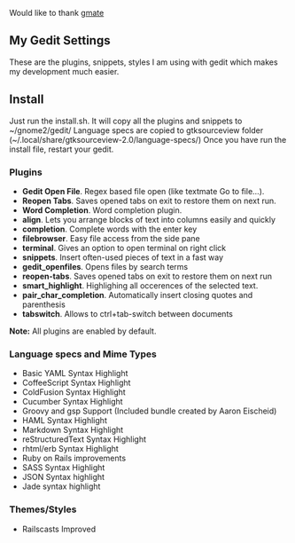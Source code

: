 Would like to thank [gmate](https://github.com/gmate/gmate/ "gedit-gmate")

## My Gedit Settings

These are the plugins, snippets, styles I am using with gedit which makes my
development much easier.


## Install

Just run the install.sh. It will copy all the plugins and snippets to ~/gnome2/gedit/ 
Language specs are copied to gtksourceview folder (~/.local/share/gtksourceview-2.0/language-specs/)
Once you have run the install file, restart your gedit.

### Plugins

* **Gedit Open File**. Regex based file open (like textmate Go to file…).
* **Reopen Tabs**. Saves opened tabs on exit to restore them on next run.
* **Word Completion**. Word completion plugin.
* **align**. Lets you arrange blocks of text into columns easily and quickly
* **completion**. Complete words with the enter key
* **filebrowser**. Easy file access from the side pane
* **terminal**. Gives an option to open terminal on right click
* **snippets**. Insert often-used pieces of text in a fast way
* **gedit_openfiles**. Opens files by search terms
* **reopen-tabs**. Saves opened tabs on exit to restore them on next run
* **smart_highlight**. Highlighing all occerences of the selected text.
* **pair_char_completion**. Automatically insert closing quotes and parenthesis
* **tabswitch**. Allows to ctrl+tab-switch between documents

**Note:** All plugins are enabled by default.


### Language specs and Mime Types

* Basic YAML Syntax Highlight
* CoffeeScript Syntax Highlight
* ColdFusion Syntax Highlight
* Cucumber Syntax Highlight
* Groovy and gsp Support (Included bundle created by Aaron Eischeid)
* HAML Syntax Highlight
* Markdown Syntax Highlight
* reStructuredText Syntax Highlight
* rhtml/erb Syntax Highlight
* Ruby on Rails improvements
* SASS Syntax Highlight
* JSON Syntax highlight
* Jade syntax highlight


### Themes/Styles

* Railscasts Improved
